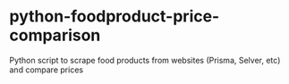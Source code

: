 # python-foodproduct-price-comparison
Python script to scrape food products from websites (Prisma, Selver, etc) and compare prices
